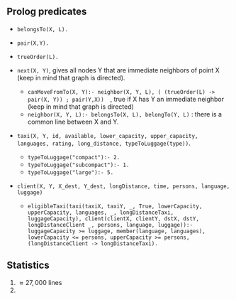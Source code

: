 ## Prolog predicates



* `belongsTo(X, L).`

* `pair(X,Y).`

* `trueOrder(L).`

* `next(X, Y)`, gives all nodes Y that are immediate neighbors of point X (keep in mind that graph is directed).

  * `canMoveFromTo(X, Y):- neighbor(X, Y, L), ( (trueOrder(L) -> pair(X, Y)) ; pair(Y,X))  `, true if X has Y an immediate neighbor (keep in mind that graph is directed)
  * `neighbor(X, Y, L):- belongsTo(X, L), belongTo(Y, L)` : there is a common line between X and Y.

* `taxi(X, Y, id, available, lower_capacity, upper_capacity, languages, rating, long_distance, typeToLuggage(type))`.

  * `typeToLuggage("compact"):- 2. `
  * `typeToLuggage("subcompact"):- 1.`
  * `typeToLuggage("large"):- 5.`

* `client(X, Y, X_dest, Y_dest, longDistance, time, persons, language, luggage)`

  * `eligibleTaxi(taxi(taxiX, taxiY, _, True, lowerCapacity, upperCapacity, languages, _, longDistanceTaxi, luggageCapacity), client(clientX, clientY, dstX, dstY, longDistanceClient _, persons, language, luggage)):- luggageCapacity >= luggage, member(language, languages), lowerCapacity <= persons, upperCapacity >= persons, (longDistanceClient -> longDistanceTaxi).   `



## Statistics



1. $\approx 27,000$ lines
2. 